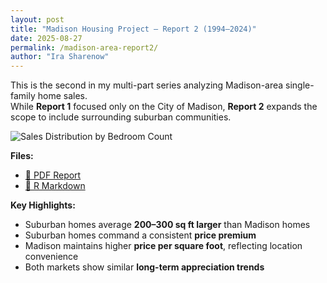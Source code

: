 ```yaml
---
layout: post
title: "Madison Housing Project – Report 2 (1994–2024)"
date: 2025-08-27
permalink: /madison-area-report2/
author: "Ira Sharenow"
---
```


This is the second in my multi-part series analyzing Madison-area single-family home sales.  
While **Report 1** focused only on the City of Madison, **Report 2** expands the scope to include surrounding suburban communities.

![Sales Distribution by Bedroom Count](sales_distribution_by_bedroom.png)

**Files:**
- [📄 PDF Report](proj2_mad_area_hist.pdf)  
- [📝 R Markdown](proj2_mad_area_hist.Rmd)

**Key Highlights:**
- Suburban homes average **200–300 sq ft larger** than Madison homes  
- Suburban homes command a consistent **price premium**  
- Madison maintains higher **price per square foot**, reflecting location convenience  
- Both markets show similar **long-term appreciation trends**
